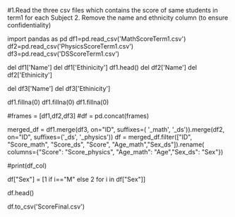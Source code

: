 #1.Read the three csv files which contains the score of same students in term1 for
each Subject
2. Remove the name and ethnicity column (to ensure confidentiality)


import pandas as pd
df1=pd.read_csv('MathScoreTerm1.csv')
df2=pd.read_csv('PhysicsScoreTerm1.csv')
df3=pd.read_csv('DSScoreTerm1.csv')

del df1['Name']
del df1['Ethinicity']
df1.head()
del df2['Name']
del df2['Ethinicity']

del df3['Name']
del df3['Ethinicity']

df1.fillna(0)
df1.fillna(0)
df1.fillna(0)

#frames = [df1,df2,df3]
#df = pd.concat(frames)

merged_df = df1.merge(df3, on="ID", suffixes=(
    '_math', '_ds')).merge(df2, on="ID", suffixes=('_ds', '_physics'))
df = merged_df.filter(["ID", "Score_math", "Score_ds", "Score", "Age_math","Sex_ds"]).rename(
            columns={"Score": "Score_physics", "Age_math": "Age","Sex_ds": "Sex"})

#print(df_col)



df["Sex"] = [1 if i=="M" else 2 for i in df["Sex"]]

df.head()

df.to_csv('ScoreFinal.csv')
